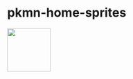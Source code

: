 # pkmn-home-sprites
<img src="https://github.com/sambelmonte/pkmn-home-sprites/blob/main/front/0001_000_mf_nm_n.png" height="100px" width="100px">
